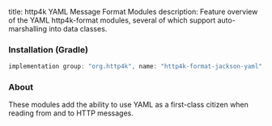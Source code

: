 title: http4k YAML Message Format Modules
description: Feature overview of the YAML http4k-format modules, several of which support auto-marshalling into data classes.

### Installation (Gradle)

```groovy
implementation group: "org.http4k", name: "http4k-format-jackson-yaml", version: "4.12.3.1"
```

### About
These modules add the ability to use YAML as a first-class citizen when reading from and to HTTP messages. 

[http4k]: https://http4k.org
